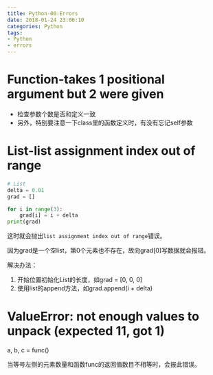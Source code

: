 ```yaml
---
title: Python-00-Errors
date: 2018-01-24 23:06:10
categories: Python
tags:
- Python
- errors
---
```


# Function-takes 1 positional argument but 2 were given

- 检查参数个数是否和定义一致
- 另外，特别要注意一下class里的函数定义时，有没有忘记self参数


# List-list assignment index out of range

```python
# List
delta = 0.01
grad = []

for i in range(3):
    grad[i] = i + delta
print(grad)
```

这时就会抛出`list assignment index out of range`错误。

因为grad是一个空list，第0个元素也不存在，故向grad[0]写数据就会报错。

解决办法：

1. 开始位置初始化List的长度，如grad = [0, 0, 0]
2. 使用list的append方法，如grad.append(i + delta)

# ValueError: not enough values to unpack (expected 11, got 1)

a, b, c = func()

当等号左侧的元素数量和函数func的返回值数目不相等时，会报此错误。